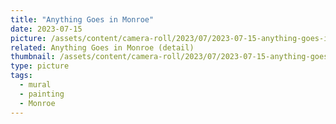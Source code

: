 ```yaml
---
title: "Anything Goes in Monroe"
date: 2023-07-15
picture: /assets/content/camera-roll/2023/07/2023-07-15-anything-goes-in-monroe/20230716_025553124_iOS.jpg
related: Anything Goes in Monroe (detail)
thumbnail: /assets/content/camera-roll/2023/07/2023-07-15-anything-goes-in-monroe/20230716_025553124_iOS-thumbnail.jpg
type: picture
tags:
  - mural
  - painting
  - Monroe
---
```

